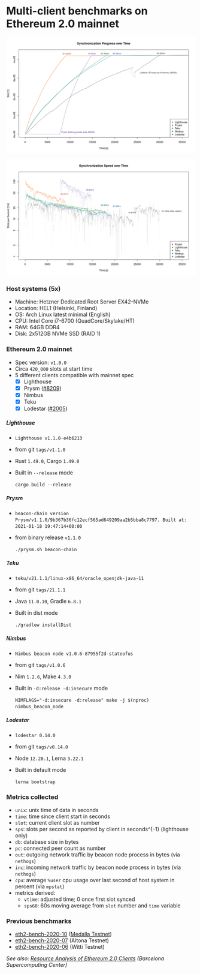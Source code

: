 # Multi-client benchmarks on Ethereum 2.0 mainnet

![sync progress](./res/png/10-sync-progress.png)

![sync speed](./res/png/12-sync-speed.png)

### Host systems (5x)
- Machine: Hetzner Dedicated Root Server EX42-NVMe
- Location: HEL1 (Helsinki, Finland)
- OS: Arch Linux latest minimal (English)
- CPU: Intel Core i7-6700 (QuadCore/Skylake/HT)
- RAM: 64GB DDR4
- Disk: 2x512GB NVMe SSD (RAID 1)

### Ethereum 2.0 mainnet
- Spec version: `v1.0.0`
- Circa `420_000` slots at start time
- 5 different clients compatible with mainnet spec
    - [x] Lighthouse
    - [x] Prysm ([#8209](https://github.com/prysmaticlabs/prysm/issues/8209))
    - [x] Nimbus
    - [x] Teku
    - [x] Lodestar ([#2005](https://github.com/ChainSafe/lodestar/issues/2005))

##### Lighthouse
- `Lighthouse v1.1.0-e4b6213`
- from git `tags/v1.1.0`
- Rust `1.49.0`, Cargo `1.49.0`
- Built in `--release` mode

    `cargo build --release`

##### Prysm
- `beacon-chain version Prysm/v1.1.0/9b367b36fc12ecf565ad649209aa2b5bba8c7797. Built at: 2021-01-18 19:47:14+00:00`
- from binary release `v1.1.0`

    `./prysm.sh beacon-chain`

##### Teku
- `teku/v21.1.1/linux-x86_64/oracle_openjdk-java-11`
- from git `tags/21.1.1`
- Java `11.0.10`, Gradle `6.8.1`
- Built in dist mode

    `./gradlew installDist`

##### Nimbus
- `Nimbus beacon node v1.0.6-87955f2d-stateofus`
- from git `tags/v1.0.6`
- Nim `1.2.6`, Make `4.3.0`
- Built in `-d:release -d:insecure` mode

    `NIMFLAGS="-d:insecure -d:release" make -j $(nproc) nimbus_beacon_node`

##### Lodestar
- `lodestar 0.14.0`
- from git `tags/v0.14.0`
- Node `12.20.1`, Lerna `3.22.1`
- Built in default mode

    `lerna bootstrap`

### Metrics collected
- `unix`: unix time of data in seconds
- `time`: time since client start in seconds
- `slot`: current client slot as number
- `sps`: slots per second as reported by client in seconds^{-1} (lighthouse only)
- `db`: database size in bytes
- `pc`: connected peer count as number
- `out`: outgoing network traffic by beacon node process in bytes (via `nethogs`)
- `inc`: incoming network traffic by beacon node process in bytes (via `nethogs`)
- `cpu`: average `%user` cpu usage over last second of host system in percent (via `mpstat`)
- metrics derived:
    - `vtime`: adjusted time; 0 once first slot synced
    - `sps60`: 60s moving average from `slot` number and `time` variable

### Previous benchmarks
- [eth2-bench-2020-10](https://github.com/q9f/eth2-bench-2020-10) ([Medalla Testnet](https://github.com/goerli/medalla))
- [eth2-bench-2020-07](https://github.com/q9f/eth2-bench-2020-07) (Altona Testnet)
- [eth2-bench-2020-06](https://github.com/q9f/eth2-bench-2020-06) (Witti Testnet)

_See also: [Resource Analysis of Ethereum 2.0 Clients](https://arxiv.org/abs/2012.14718) (Barcelona Supercomputing Center)_
